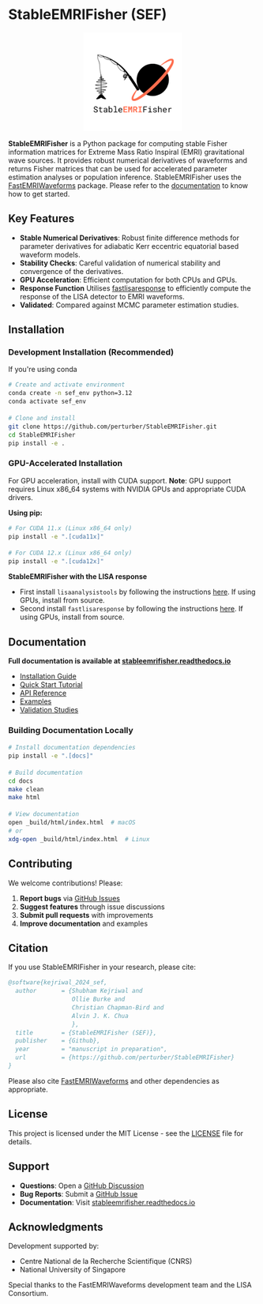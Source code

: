 # StableEMRIFisher (SEF)

<div align="center">
  <img src="docs/_static/Default.png" alt="StableEMRIFisher Logo" width="200"/>
</div>

**StableEMRIFisher** is a Python package for computing stable Fisher information matrices for Extreme Mass Ratio Inspiral (EMRI) gravitational wave sources. It provides robust numerical derivatives of waveforms and returns Fisher matrices that can be used for accelerated parameter estimation analyses or population inference. StableEMRIFisher uses the [FastEMRIWaveforms](https://github.com/BlackHolePerturbationToolkit/FastEMRIWaveforms) package. Please refer to the [documentation](https://stableemrifisher.readthedocs.io) to know how to get started.

## Key Features

- **Stable Numerical Derivatives**: Robust finite difference methods for parameter derivatives for adiabatic Kerr eccentric equatorial based waveform models.
- **Stability Checks**: Careful validation of numerical stability and convergence of the derivatives. 
- **GPU Acceleration**: Efficient computation for both CPUs and GPUs.
- **Response Function** Utilises [fastlisaresponse](https://github.com/mikekatz04/lisa-on-gpu.git) to efficiently compute the response of the LISA detector to EMRI waveforms.
- **Validated**: Compared against MCMC parameter estimation studies.

## Installation

<!-- 
## Quick Install (CPU-only)
```bash
# Install from PyPI (coming soon)
pip install stableemrifisher
```
-->

### Development Installation (Recommended)

If you're using conda 

```bash
# Create and activate environment
conda create -n sef_env python=3.12
conda activate sef_env

# Clone and install
git clone https://github.com/perturber/StableEMRIFisher.git
cd StableEMRIFisher
pip install -e .
```

### GPU-Accelerated Installation

For GPU acceleration, install with CUDA support. **Note**: GPU support requires Linux x86_64 systems with NVIDIA GPUs and appropriate CUDA drivers.

**Using pip:**
```bash
# For CUDA 11.x (Linux x86_64 only)
pip install -e ".[cuda11x]"

# For CUDA 12.x (Linux x86_64 only)  
pip install -e ".[cuda12x]"
```

**StableEMRIFisher with the LISA response**

- First install `lisaanalysistools` by following the instructions [here](https://github.com/mikekatz04/lisa-on-gpu.git). If using GPUs, install from source.
- Second install `fastlisaresponse` by following the instructions [here](https://github.com/mikekatz04/LISAanalysistools.git). If using GPUs, install from source.

## Documentation

**Full documentation is available at [stableemrifisher.readthedocs.io](https://stableemrifisher.readthedocs.io)**

- [Installation Guide](https://stableemrifisher.readthedocs.io/en/latest/installation.html)
- [Quick Start Tutorial](https://stableemrifisher.readthedocs.io/en/latest/quickstart.html)
- [API Reference](https://stableemrifisher.readthedocs.io/en/latest/api/)
- [Examples](https://stableemrifisher.readthedocs.io/en/latest/examples.html)
- [Validation Studies](https://stableemrifisher.readthedocs.io/en/latest/validation.html)

### Building Documentation Locally

```bash
# Install documentation dependencies
pip install -e ".[docs]"

# Build documentation
cd docs
make clean
make html

# View documentation
open _build/html/index.html  # macOS
# or 
xdg-open _build/html/index.html  # Linux
```


## Contributing

We welcome contributions! Please:

1.  **Report bugs** via [GitHub Issues](https://github.com/perturber/StableEMRIFisher/issues)
2.  **Suggest features** through issue discussions
3.  **Submit pull requests** with improvements
4.  **Improve documentation** and examples

## Citation

If you use StableEMRIFisher in your research, please cite:

```bibtex
@software{kejriwal_2024_sef,
  author       = {Shubham Kejriwal and
                  Ollie Burke and
                  Christian Chapman-Bird and
                  Alvin J. K. Chua
                  },
  title        = {StableEMRIFisher (SEF)},
  publisher    = {Github},
  year         = "manuscript in preparation",
  url          = {https://github.com/perturber/StableEMRIFisher}
}
```

Please also cite [FastEMRIWaveforms](https://github.com/BlackHolePerturbationToolkit/FastEMRIWaveforms) and other dependencies as appropriate.

## License

This project is licensed under the MIT License - see the [LICENSE](LICENSE) file for details.

## Support

- **Questions**: Open a [GitHub Discussion](https://github.com/perturber/StableEMRIFisher/discussions)
- **Bug Reports**: Submit a [GitHub Issue](https://github.com/perturber/StableEMRIFisher/issues)
- **Documentation**: Visit [stableemrifisher.readthedocs.io](https://stableemrifisher.readthedocs.io)

## Acknowledgments

Development supported by:
- Centre National de la Recherche Scientifique (CNRS)
- National University of Singapore

Special thanks to the FastEMRIWaveforms development team and the LISA Consortium.
